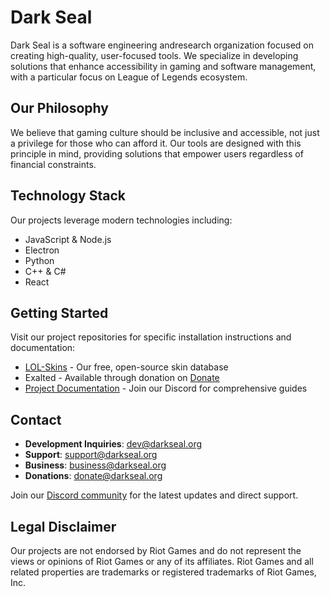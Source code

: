 # Dark Seal

Dark Seal is a software engineering andresearch organization focused on creating high-quality, user-focused tools. We specialize in developing solutions that enhance accessibility in gaming and software management, with a particular focus on League of Legends ecosystem.

## Our Philosophy

We believe that gaming culture should be inclusive and accessible, not just a privilege for those who can afford it. Our tools are designed with this principle in mind, providing solutions that empower users regardless of financial constraints.

## Technology Stack

Our projects leverage modern technologies including:

- JavaScript & Node.js
- Electron
- Python
- C++ & C#
- React

## Getting Started

Visit our project repositories for specific installation instructions and documentation:

- [LOL-Skins](https://github.com/darkseal-org/lol-skins) - Our free, open-source skin database
- Exalted - Available through donation on [Donate](https://github.com/darkseal-org/donate)
- [Project Documentation](https://discord.gg/ritoskin) - Join our Discord for comprehensive guides

## Contact

- **Development Inquiries**: dev@darkseal.org
- **Support**: support@darkseal.org
- **Business**: business@darkseal.org
- **Donations**: donate@darkseal.org

Join our [Discord community](https://discord.gg/ritoskin) for the latest updates and direct support.

## Legal Disclaimer

Our projects are not endorsed by Riot Games and do not represent the views or opinions of Riot Games or any of its affiliates. Riot Games and all related properties are trademarks or registered trademarks of Riot Games, Inc.

